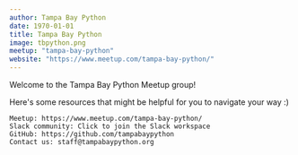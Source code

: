 ```yaml
---
author: Tampa Bay Python
date: 1970-01-01
title: Tampa Bay Python
image: tbpython.png
meetup: "tampa-bay-python"
website: "https://www.meetup.com/tampa-bay-python/"
---
```


Welcome to the Tampa Bay Python Meetup group!

Here's some resources that might be helpful for you to navigate your way :)

    Meetup: https://www.meetup.com/tampa-bay-python/
    Slack community: Click to join the Slack workspace
    GitHub: https://github.com/tampabaypython
    Contact us: staff@tampabaypython.org
